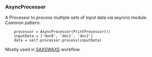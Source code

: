 ### AsyncProcessor

A Processor to process multiple sets of input data via asyncio module.
Common pattern:
```
    processor = AsyncProcessor(PrintProcessor())
    inputData = ['doc0', 'doc1', 'doc2']
    data = self.processor.process(inputData)
```

Mostly used in [SAXSWAXS](https://github.com/CHESSComputing/CHAPBookWorkflows/tree/main/saxswaxs) workflow.
